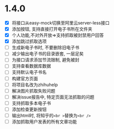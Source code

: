 #   1.4.0

-[x] 将接口从easy-mock切换至阿里云server-less接口
-[x] 添加按钮, 支持直接打开电子书所在文件夹
-[x] 个人功能,不对外开放=>支持抓取被封禁用户回答
-[x] 添加跳过抓取选项
-[ ] 生成新电子书时, 不要删除旧电子书
-[ ] 减少输出电子书的目录嵌套, 一层足矣
-[ ] 为接口请求添加节流限制, 避免被封
-[ ] 支持查看数据库数据
-[ ] 支持默认电子书名
-[ ] 构建官方页面
-[ ] 将项目名改为zhihuhelp
-[ ] 解决图片抓取失败问题
-[ ] 解决issue报告中, 特定页面无法抓取的问题
-[ ] 支持抓取多本电子书
-[ ] 添加检查更新按钮
-[ ] 输出html时, 将知乎的`<br >`替换为`<br />`
-[ ] 添加抓取用户发表的所有文章功能
